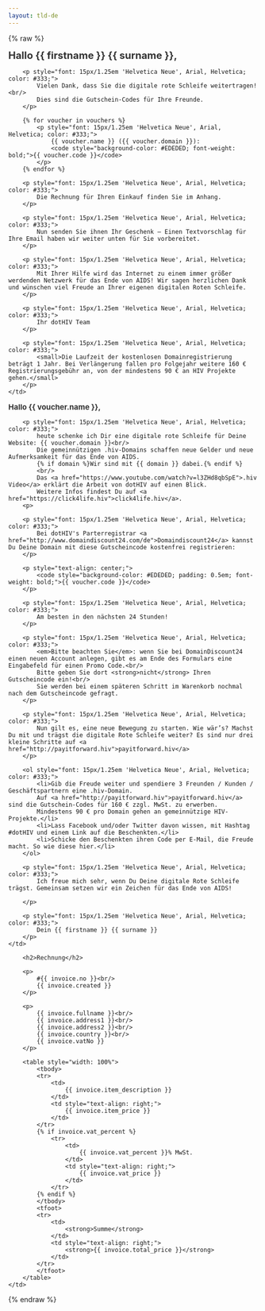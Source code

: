```yaml
---
layout: tld-de
---
```


{% raw %}
<tr width="100%">
    <td valign="top" align="left" style="background:#fff; padding: 40px;">
        <h1 style="font-size: 20px; margin: 0; color: #333;">
            Hallo {{ firstname }} {{ surname }},</h1>
            
        <p style="font: 15px/1.25em 'Helvetica Neue', Arial, Helvetica; color: #333;">
            Vielen Dank, dass Sie die digitale rote Schleife weitertragen!<br/>
            Dies sind die Gutschein-Codes für Ihre Freunde.
        </p>
            
        {% for voucher in vouchers %}
            <p style="font: 15px/1.25em 'Helvetica Neue', Arial, Helvetica; color: #333;">
                {{ voucher.name }} ({{ voucher.domain }}): 
                <code style="background-color: #EDEDED; font-weight: bold;">{{ voucher.code }}</code>
            </p>
        {% endfor %}
        
        <p style="font: 15px/1.25em 'Helvetica Neue', Arial, Helvetica; color: #333;">
            Die Rechnung für Ihren Einkauf finden Sie im Anhang.
        </p>
        
        <p style="font: 15px/1.25em 'Helvetica Neue', Arial, Helvetica; color: #333;">
            Nun senden Sie ihnen Ihr Geschenk – Einen Textvorschlag für Ihre Email haben wir weiter unten für Sie vorbereitet.
        </p>
        
        <p style="font: 15px/1.25em 'Helvetica Neue', Arial, Helvetica; color: #333;">
            Mit Ihrer Hilfe wird das Internet zu einem immer größer werdenden Netzwerk für das Ende von AIDS! Wir sagen herzlichen Dank und wünschen viel Freude an Ihrer eigenen digitalen Roten Schleife.
        </p>
        
        <p style="font: 15px/1.25em 'Helvetica Neue', Arial, Helvetica; color: #333;">
            Ihr dotHIV Team
        </p>
        
        <p style="font: 15px/1.25em 'Helvetica Neue', Arial, Helvetica; color: #333;">
            <small>Die Laufzeit der kostenlosen Domainregistrierung beträgt 1 Jahr. Bei Verlängerung fallen pro Folgejahr weitere 160 € Registrierungsgebühr an, von der mindestens 90 € an HIV Projekte gehen.</small>
        </p>
    </td>
</tr>
<!-- {% for voucher in vouchers %} -->
<tr width="100%">
    <td valign="top" align="left" style="background:#fafafa; padding: 40px;">
        <h1 style="font-size: 15px; margin: 0; color: #333;">
            Hallo {{ voucher.name }},</h1>
        
        <p style="font: 15px/1.25em 'Helvetica Neue', Arial, Helvetica; color: #333;">
            heute schenke ich Dir eine digitale rote Schleife für Deine Website: {{ voucher.domain }}<br/>
            Die gemeinnützigen .hiv-Domains schaffen neue Gelder und neue Aufmerksamkeit für das Ende von AIDS. 
            {% if domain %}Wir sind mit {{ domain }} dabei.{% endif %}
            <br/>
            Das <a href="https://www.youtube.com/watch?v=l3ZHd8qbSpE">.hiv Video</a> erklärt die Arbeit von dotHIV auf einen Blick. 
            Weitere Infos findest Du auf <a href="https://click4life.hiv">click4life.hiv</a>.
        <p>
                    
        <p style="font: 15px/1.25em 'Helvetica Neue', Arial, Helvetica; color: #333;">
            Bei dotHIV's Parterregistrar <a href="http://www.domaindiscount24.com/de">Domaindiscount24</a> kannst Du Deine Domain mit diese Gutscheincode kostenfrei registrieren:
        </p>
        
        <p style="text-align: center;">
            <code style="background-color: #EDEDED; padding: 0.5em; font-weight: bold;">{{ voucher.code }}</code>
        </p>
        
        <p style="font: 15px/1.25em 'Helvetica Neue', Arial, Helvetica; color: #333;">
            Am besten in den nächsten 24 Stunden!
        </p>
              
        <p style="font: 15px/1.25em 'Helvetica Neue', Arial, Helvetica; color: #333;">
            <em>Bitte beachten Sie</em>: wenn Sie bei DomainDiscount24 einen neuen Account anlegen, gibt es am Ende des Formulars eine Eingabefeld für einen Promo Code.<br/>
            Bitte geben Sie dort <strong>nicht</strong> Ihren Gutscheincode ein!<br/>
            Sie werden bei einem späteren Schritt im Warenkorb nochmal nach dem Gutscheincode gefragt.
        </p>
        
        <p style="font: 15px/1.25em 'Helvetica Neue', Arial, Helvetica; color: #333;">
            Nun gilt es, eine neue Bewegung zu starten. Wie wär’s? Machst Du mit und trägst die digitale Rote Schleife weiter? Es sind nur drei kleine Schritte auf <a href="http://payitforward.hiv">payitforward.hiv</a>
        </p>
        
        <ol style="font: 15px/1.25em 'Helvetica Neue', Arial, Helvetica; color: #333;">
            <li>Gib die Freude weiter und spendiere 3 Freunden / Kunden / Geschäftspartnern eine .hiv-Domain. 
            Auf <a href="http://payitforward.hiv">payitforward.hiv</a> sind die Gutschein-Codes für 160 € zzgl. MwSt. zu erwerben. 
            Mindestens 90 € pro Domain gehen an gemeinnützige HIV-Projekte.</li>
            <li>Lass Facebook und/oder Twitter davon wissen, mit Hashtag #dotHIV und einem Link auf die Beschenkten.</li>
            <li>Schicke den Beschenkten ihren Code per E-Mail, die Freude macht. So wie diese hier.</li>
        </ol>
                
        <p style="font: 15px/1.25em 'Helvetica Neue', Arial, Helvetica; color: #333;">
            Ich freue mich sehr, wenn Du Deine digitale Rote Schleife trägst. Gemeinsam setzen wir ein Zeichen für das Ende von AIDS!

        </p>
        
        <p style="font: 15px/1.25em 'Helvetica Neue', Arial, Helvetica; color: #333;">
            Dein {{ firstname }} {{ surname }}
        </p>
    </td>
</tr>
<!-- {% endfor %} -->
<tr width="100%">
    <td valign="top" align="left" style="background:#fff; padding: 40px;">
            
        <h2>Rechnung</h2>
        
        <p>
            #{{ invoice.no }}<br/>
            {{ invoice.created }}
        </p>
        
        <p>
            {{ invoice.fullname }}<br/>
            {{ invoice.address1 }}<br/>
            {{ invoice.address2 }}<br/>
            {{ invoice.country }}<br/>
            {{ invoice.vatNo }}
        </p>
        
        <table style="width: 100%">
            <tbody>
            <tr>
                <td>
                    {{ invoice.item_description }}
                </td>
                <td style="text-align: right;">
                    {{ invoice.item_price }}
                </td>
            </tr>
            {% if invoice.vat_percent %}
                <tr>
                    <td>
                        {{ invoice.vat_percent }}% MwSt.
                    </td>
                    <td style="text-align: right;">
                        {{ invoice.vat_price }}
                    </td>
                </tr>
            {% endif %} 
            </tbody>
            <tfoot>
            <tr>
                <td>
                    <strong>Summe</strong>
                </td>
                <td style="text-align: right;">
                    <strong>{{ invoice.total_price }}</strong>
                </td>
            </tr>
            </tfoot>
        </table>
    </td>
</tr>
{% endraw %}
